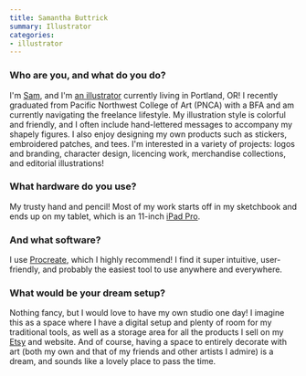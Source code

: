 ```yaml
---
title: Samantha Buttrick
summary: Illustrator
categories:
- illustrator 
---
```


### Who are you, and what do you do?

I'm [Sam](http://www.sambuttrickart.com/ "Samantha's website."), and I'm [an illustrator](https://www.instagram.com/sambuttrickart/ "Samantha's Instagram account.") currently living in Portland, OR! I recently graduated from Pacific Northwest College of Art (PNCA) with a BFA and am currently navigating the freelance lifestyle. My illustration style is colorful and friendly, and I often include hand-lettered messages to accompany my shapely figures. I also enjoy designing my own products such as stickers, embroidered patches, and tees. I'm interested in a variety of projects: logos and branding, character design, licencing work, merchandise collections, and editorial illustrations!

### What hardware do you use?

My trusty hand and pencil! Most of my work starts off in my sketchbook and ends up on my tablet, which is an 11-inch [iPad Pro][ipad-pro].

### And what software?

I use [Procreate][procreate-ios], which I highly recommend! I find it super intuitive, user-friendly, and probably the easiest tool to use anywhere and everywhere.

### What would be your dream setup?

Nothing fancy, but I would love to have my own studio one day! I imagine this as a space where I have a digital setup and plenty of room for my traditional tools, as well as a storage area for all the products I sell on my [Etsy](https://www.etsy.com/shop/SaturndayArt "Samantha's Etsy store.") and website. And of course, having a space to entirely decorate with art (both my own and that of my friends and other artists I admire) is a dream, and sounds like a lovely place to pass the time.

[ipad-pro]: https://en.wikipedia.org/wiki/IPad_Pro "An iOS tablet."
[procreate-ios]: https://itunes.apple.com/us/app/procreate/id425073498 "A powerful illustration app."
